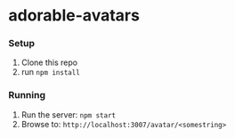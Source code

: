 # adorable-avatars

### Setup

1. Clone this repo
2. run `npm install`


### Running

1. Run the server: `npm start`
2. Browse to: `http://localhost:3007/avatar/<somestring>`


